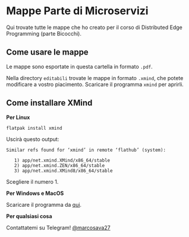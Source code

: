 # Mappe Parte di Microservizi
Qui trovate tutte le mappe che ho creato per il corso di Distributed Edge Programming (parte Bicocchi).

## Come usare le mappe
Le mappe sono esportate in questa cartella in formato `.pdf`.

Nella directory `editabili` trovate le mappe in formato `.xmind`, che potete modificare a vostro piacimento. 
Scaricare il programma `xmind` per aprirli.

## Come installare XMind
**Per Linux**
```bash
flatpak install xmind
```
Uscirà questo output:
```
Similar refs found for ‘xmind’ in remote ‘flathub’ (system):

   1) app/net.xmind.XMind/x86_64/stable
   2) app/net.xmind.ZEN/x86_64/stable
   3) app/net.xmind.XMind8/x86_64/stable
```
Scegliere il numero 1.

**Per Windows e MacOS**

Scaricare il programma da [qui](https://www.xmind.net/download/).

**Per qualsiasi cosa**

Contattatemi su Telegram! [@marcosava27](https://t.me/marcosava27)

